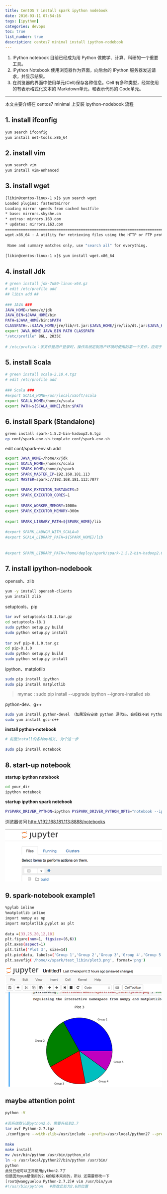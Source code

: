 ```yaml
---
title: CentOS 7 install spark ipython nodebook
date: 2016-03-11 07:54:16
tags: [ipython]
categories: devops
toc: true
list_number: true
description: centos7 minimal install ipython-nodebook
---
```


1. IPython notebook 目前已经成为用 Python 做教学、计算、科研的一个重要工具。
2. IPython Notebook 使用浏览器作为界面，向后台的 IPython 服务器发送请求，并显示结果。
3. 在浏览器的界面中使用单元(Cell)保存各种信息。Cell 有多种类型，经常使用的有表示格式化文本的 Markdown单元，和表示代码的 Code单元。

---

本文主要介绍在 centos7 minimal 上安装 ipython-nodebook 流程

## 1. install ifconfig ##

 ```bash
 yum search ifconfig
 yum install net-tools.x86_64
 ```
## 2. install vim ##

 ```bash
 yum search vim
 yum install vim-enhanced
 ```

## 3. install wget ##

 ```bash
 [libin@centos-linux-1 x]$ yum search wget
Loaded plugins: fastestmirror
Loading mirror speeds from cached hostfile
 * base: mirrors.skyshe.cn
 * extras: mirrors.163.com
 * updates: mirrors.163.com
============================================================================================ N/S matched: wget =============================================================================================
wget.x86_64 : A utility for retrieving files using the HTTP or FTP protocols

  Name and summary matches only, use "search all" for everything.
 
 [libin@centos-linux-1 x]$ yum install wget.x86_64
 ```
## 4. install Jdk ##

```bash
# green install jdk-7u80-linux-x64.gz
# edit /etc/profile add
## libin add ##

### JAVA ###
JAVA_HOME=/home/x/jdk
JAVA_BIN=$JAVA_HOME/bin
PATH=$JAVA_HOME/bin:$PATH
CLASSPATH=.:$JAVA_HOME/jre/lib/rt.jar:$JAVA_HOME/jre/lib/dt.jar:$JAVA_HOME/jre/lib/tools.jar
export JAVA_HOME JAVA_BIN PATH CLASSPATH
"/etc/profile" 86L, 2035C

# /etc/profile：该文件是用户登录时，操作系统定制用户环境时使用的第一个文件，应用于登录到系统的每一个用户。 对所有用户有效 ##
```

## 5. install Scala ##

```bash
# green install scala-2.10.4.tgz
# edit /etc/profile add

### Scala ###
#export SCALA_HOME=/usr/local/xSoft/scala
export SCALA_HOME=/home/x/scala
export PATH=${SCALA_HOME}/bin:$PATH
```

## 6. install Spark (Standalone) ##

```bash
green install spark-1.5.2-bin-hadoop2.6.tgz
cp conf/spark-env.sh.template conf/spark-env.sh
```

edit conf/spark-env.sh add

```bash
export JAVA_HOME=/home/x/jdk
export SCALA_HOME=/home/x/scala
export SPARK_HOME=/home/x/spark
export SPARK_MASTER_IP=192.168.181.113
export MASTER=spark://192.168.181.113:7077

export SPARK_EXECUTOR_INSTANCES=2
export SPARK_EXECUTOR_CORES=1

export SPARK_WORKER_MEMORY=1000m
export SPARK_EXECUTOR_MEMORY=300m

export SPARK_LIBRARY_PATH=${SPARK_HOME}/lib

#export SPARK_LAUNCH_WITH_SCALA=0
#export SCALA_LIBRARY_PATH=${SPARK_HOME}/lib


#export SPARK_LIBRARY_PATH=/home/deploy/spark/spark-1.5.2-bin-hadoop2.6/lib
```
## 7. install ipython-nodebook ##

openssh、zlib
```bash
yum -y install openssh-clients
yum install zlib
```

setuptools、pip

```bash
tar xvf setuptools-18.1.tar.gz
cd setuptools-18.1
sudo python setup.py build
sudo python setup.py install

tar xvf pip-8.1.0.tar.gz
cd pip-8.1.0
sudo python setup.py build
sudo python setup.py install
```

ipython、matplotlib

```bash
sudo pip install ipython
sudo pip install matplotlib
```

> mymac : sudo pip install --upgrade ipython --ignore-installed six

python-dev、g++

```bash
sudo yum install python-devel （如果没有安装 python 源代码，会报找不到 Python.h 的头文件错误）
sudo yum install gcc-c++
```

**install python-notebook**

```bash
# 前面install的各种py相关, 为个这一步

sudo pip install notebook
```

## 8. start-up notebook ##

**startup ipython notebook**

```bash
cd your_dir
ipython notebook
```

**startup ipython spark notebook**


```bash
PYSPARK_DRIVER_PYTHON=ipython PYSPARK_DRIVER_PYTHON_OPTS="notebook --ip=192.168.181.113" /home/x/spark/bin/pyspark
```

浏览器访问 http://192.168.181.113:8888/notebooks

![ipython][1]

## 9. spark-notebook example1 ##

```bash
%pylab inline
%matplotlib inline
import numpy as np
import matplotlib.pyplot as plt

data =[33,25,20,12,10]
plt.figure(num=1, figsize=(6,6))
plt.axes(aspect=1)
plt.title('Plot 3', size=14)
plt.pie(data, labels=('Group 1','Group 2','Group 3','Group 4','Group 5'))
plt.savefig('/home/x/spark/test_libin/plot3.png', format='png')
```

![ipython][2]

## maybe attention point ##

```bash
python -V

#若系统默认是python2.6，需要升级到2.7
tar xvf Python-2.7.tgz
./configure --with-zlib=/usr/include --prefix=/usr/local/python27 --prefix=/usr/local/python27

make
make install
mv /usr/bin/python /usr/bin/python_old
ln -s /usr/local/python27/bin/python /usr/bin/
python
此处已经可以正常使用python2.7了
但是因为yum是使用的2.6的版本来用的，所以 还需要修改一下
[root@wangyuelou Python-2.7.2]# vim /usr/bin/yum
#!/usr/bin/python   #修改此处为2.6的位置
```

[1]: /images/ops/ops-ipython-01.png
[2]: /images/ops/ops-ipython-02.png
